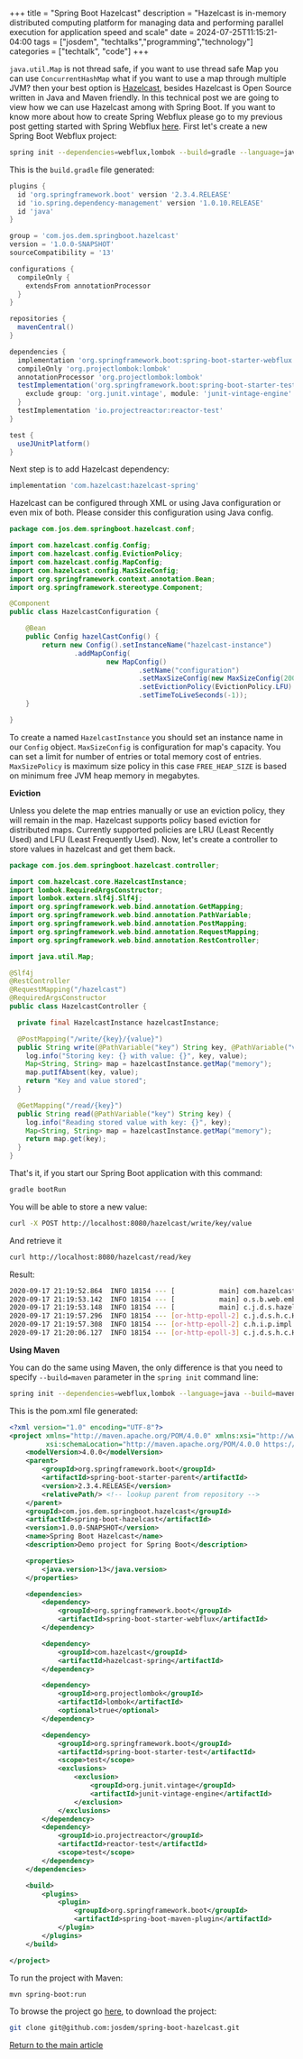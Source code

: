+++
title =  "Spring Boot Hazelcast"
description = "Hazelcast is in-memory distributed computing platform for managing data and performing parallel execution for application speed and scale"
date = 2024-07-25T11:15:21-04:00
tags = ["josdem", "techtalks","programming","technology"]
categories = ["techtalk", "code"]
+++

`java.util.Map` is not thread safe, if you want to use thread safe Map you can use `ConcurrentHashMap` what if you want to use a map through multiple JVM? then your best option is [Hazelcast](https://hazelcast.org/), besides Hazelcast is Open Source written in Java and Maven friendly. In this technical post we are going to view how we can use Hazelcast among with Spring Boot. If you want to know more about how to create Spring Webflux please go to my previous post getting started with Spring Webflux [here](/techtalk/spring/spring_webflux_basics). First let's create a new Spring Boot Webflux project:

```bash
spring init --dependencies=webflux,lombok --build=gradle --language=java spring-boot-hazelcast
```

This is the `build.gradle` file generated:

```groovy
plugins {
  id 'org.springframework.boot' version '2.3.4.RELEASE'
  id 'io.spring.dependency-management' version '1.0.10.RELEASE'
  id 'java'
}

group = 'com.jos.dem.springboot.hazelcast'
version = '1.0.0-SNAPSHOT'
sourceCompatibility = '13'

configurations {
  compileOnly {
    extendsFrom annotationProcessor
  }
}

repositories {
  mavenCentral()
}

dependencies {
  implementation 'org.springframework.boot:spring-boot-starter-webflux'
  compileOnly 'org.projectlombok:lombok'
  annotationProcessor 'org.projectlombok:lombok'
  testImplementation('org.springframework.boot:spring-boot-starter-test') {
    exclude group: 'org.junit.vintage', module: 'junit-vintage-engine'
  }
  testImplementation 'io.projectreactor:reactor-test'
}

test {
  useJUnitPlatform()
}

```

Next step is to add Hazelcast dependency:

```groovy
implementation 'com.hazelcast:hazelcast-spring'
```

Hazelcast can be configured through XML or using Java configuration or even mix of both. Please consider this configuration using Java config.

```java
package com.jos.dem.springboot.hazelcast.conf;

import com.hazelcast.config.Config;
import com.hazelcast.config.EvictionPolicy;
import com.hazelcast.config.MapConfig;
import com.hazelcast.config.MaxSizeConfig;
import org.springframework.context.annotation.Bean;
import org.springframework.stereotype.Component;

@Component
public class HazelcastConfiguration {

    @Bean
    public Config hazelCastConfig() {
        return new Config().setInstanceName("hazelcast-instance")
                .addMapConfig(
                        new MapConfig()
                                .setName("configuration")
                                .setMaxSizeConfig(new MaxSizeConfig(200, MaxSizeConfig.MaxSizePolicy.FREE_HEAP_SIZE))
                                .setEvictionPolicy(EvictionPolicy.LFU)
                                .setTimeToLiveSeconds(-1));
    }

}
```

To create a named `HazelcastInstance` you should set an instance name in our `Config` object. `MaxSizeConfig` is configuration for map's capacity. You can set a limit for number of entries or total memory cost of entries. `MaxSizePolicy` is maximum size policy in this case `FREE_HEAP_SIZE` is based on minimum free JVM heap memory in megabytes.

**Eviction**

Unless you delete the map entries manually or use an eviction policy, they will remain in the map. Hazelcast supports policy based eviction for distributed maps. Currently supported policies are LRU (Least Recently Used) and LFU (Least Frequently Used). Now, let's create a controller to store values in hazelcast and get them back.

```java
package com.jos.dem.springboot.hazelcast.controller;

import com.hazelcast.core.HazelcastInstance;
import lombok.RequiredArgsConstructor;
import lombok.extern.slf4j.Slf4j;
import org.springframework.web.bind.annotation.GetMapping;
import org.springframework.web.bind.annotation.PathVariable;
import org.springframework.web.bind.annotation.PostMapping;
import org.springframework.web.bind.annotation.RequestMapping;
import org.springframework.web.bind.annotation.RestController;

import java.util.Map;

@Slf4j
@RestController
@RequestMapping("/hazelcast")
@RequiredArgsConstructor
public class HazelcastController {

  private final HazelcastInstance hazelcastInstance;

  @PostMapping("/write/{key}/{value}")
  public String write(@PathVariable("key") String key, @PathVariable("value") String value) {
    log.info("Storing key: {} with value: {}", key, value);
    Map<String, String> map = hazelcastInstance.getMap("memory");
    map.putIfAbsent(key, value);
    return "Key and value stored";
  }

  @GetMapping("/read/{key}")
  public String read(@PathVariable("key") String key) {
    log.info("Reading stored value with key: {}", key);
    Map<String, String> map = hazelcastInstance.getMap("memory");
    return map.get(key);
  }
}
```

That's it, if you start our Spring Boot application with this command:

```bash
gradle bootRun
```

You will be able to store a new value:

```bash
curl -X POST http://localhost:8080/hazelcast/write/key/value
```

And retrieve it

```bash
curl http://localhost:8080/hazelcast/read/key
```

Result:

```bash
2020-09-17 21:19:52.864  INFO 18154 --- [           main] com.hazelcast.core.LifecycleService      : [10.0.0.253]:5701 [dev] [3.12.9] [10.0.0.253]:5701 is STARTED
2020-09-17 21:19:53.142  INFO 18154 --- [           main] o.s.b.web.embedded.netty.NettyWebServer  : Netty started on port(s): 8080
2020-09-17 21:19:53.148  INFO 18154 --- [           main] c.j.d.s.hazelcast.HazelcastApplication   : Started HazelcastApplication in 3.721 seconds (JVM running for 3.911)
2020-09-17 21:19:57.296  INFO 18154 --- [or-http-epoll-2] c.j.d.s.h.c.HazelcastController          : Storing key: key with value: value
2020-09-17 21:19:57.308  INFO 18154 --- [or-http-epoll-2] c.h.i.p.impl.PartitionStateManager       : [10.0.0.253]:5701 [dev] [3.12.9] Initializing cluster partition table arrangement...
2020-09-17 21:20:06.127  INFO 18154 --- [or-http-epoll-3] c.j.d.s.h.c.HazelcastController          : Reading stored value with key: key
```

**Using Maven**

You can do the same using Maven, the only difference is that you need to specify `--build=maven` parameter in the `spring init` command line:

```bash
spring init --dependencies=webflux,lombok --language=java --build=maven spring-boot-hazelcast
```

This is the pom.xml file generated:

```xml
<?xml version="1.0" encoding="UTF-8"?>
<project xmlns="http://maven.apache.org/POM/4.0.0" xmlns:xsi="http://www.w3.org/2001/XMLSchema-instance"
         xsi:schemaLocation="http://maven.apache.org/POM/4.0.0 https://maven.apache.org/xsd/maven-4.0.0.xsd">
    <modelVersion>4.0.0</modelVersion>
    <parent>
        <groupId>org.springframework.boot</groupId>
        <artifactId>spring-boot-starter-parent</artifactId>
        <version>2.3.4.RELEASE</version>
        <relativePath/> <!-- lookup parent from repository -->
    </parent>
    <groupId>com.jos.dem.springboot.hazelcast</groupId>
    <artifactId>spring-boot-hazelcast</artifactId>
    <version>1.0.0-SNAPSHOT</version>
    <name>Spring Boot Hazelcast</name>
    <description>Demo project for Spring Boot</description>

    <properties>
        <java.version>13</java.version>
    </properties>

    <dependencies>
        <dependency>
            <groupId>org.springframework.boot</groupId>
            <artifactId>spring-boot-starter-webflux</artifactId>
        </dependency>

        <dependency>
            <groupId>com.hazelcast</groupId>
            <artifactId>hazelcast-spring</artifactId>
        </dependency>

        <dependency>
            <groupId>org.projectlombok</groupId>
            <artifactId>lombok</artifactId>
            <optional>true</optional>
        </dependency>

        <dependency>
            <groupId>org.springframework.boot</groupId>
            <artifactId>spring-boot-starter-test</artifactId>
            <scope>test</scope>
            <exclusions>
                <exclusion>
                    <groupId>org.junit.vintage</groupId>
                    <artifactId>junit-vintage-engine</artifactId>
                </exclusion>
            </exclusions>
        </dependency>
        <dependency>
            <groupId>io.projectreactor</groupId>
            <artifactId>reactor-test</artifactId>
            <scope>test</scope>
        </dependency>
    </dependencies>

    <build>
        <plugins>
            <plugin>
                <groupId>org.springframework.boot</groupId>
                <artifactId>spring-boot-maven-plugin</artifactId>
            </plugin>
        </plugins>
    </build>

</project>
```

To run the project with Maven:

```bash
mvn spring-boot:run
```


To browse the project go [here](https://github.com/josdem/spring-boot-hazelcast), to download the project:

```bash
git clone git@github.com:josdem/spring-boot-hazelcast.git
```


[Return to the main article](/techtalk/spring_boot)
